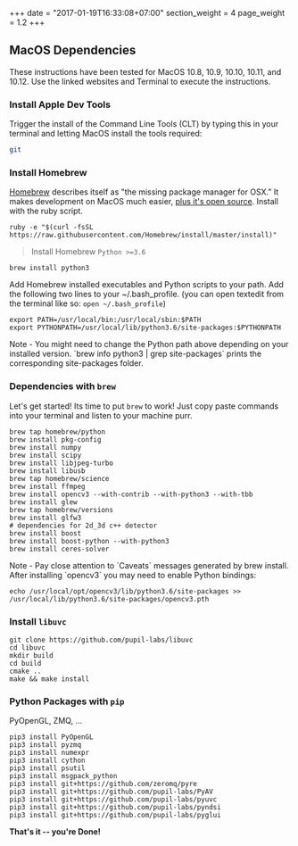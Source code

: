+++
date = "2017-01-19T16:33:08+07:00"
section_weight = 4
page_weight = 1.2
+++

## MacOS Dependencies

These instructions have been tested for MacOS 10.8, 10.9, 10.10, 10.11, and 10.12. Use the linked websites and Terminal to execute the instructions.

### Install Apple Dev Tools
Trigger the install of the Command Line Tools (CLT) by typing this in your terminal and letting MacOS install the tools required:

```bash
git
```

### Install Homebrew
[Homebrew][brew] describes itself as "the missing package manager for OSX."  It makes development on MacOS much easier, [plus it's open source][brew-github].  Install with the ruby script.  

```
ruby -e "$(curl -fsSL https://raw.githubusercontent.com/Homebrew/install/master/install)"
```

> Install Homebrew `Python >=3.6`

```
brew install python3
```

Add Homebrew installed executables and Python scripts to your path.  Add the following two lines to your ~/.bash_profile. (you can open textedit from the terminal like so: `open ~/.bash_profile`)

    export PATH=/usr/local/bin:/usr/local/sbin:$PATH
    export PYTHONPATH=/usr/local/lib/python3.6/site-packages:$PYTHONPATH

<aside class="notice">
Note - You might need to change the Python path above depending on your installed version. `brew info python3 | grep site-packages` prints the corresponding site-packages folder.
</aside>

### Dependencies with `brew`

Let's get started! Its time to put `brew` to work! Just copy paste commands into your terminal and listen to your machine purr.

```
brew tap homebrew/python
brew install pkg-config
brew install numpy
brew install scipy
brew install libjpeg-turbo
brew install libusb
brew tap homebrew/science
brew install ffmpeg
brew install opencv3 --with-contrib --with-python3 --with-tbb
brew install glew
brew tap homebrew/versions
brew install glfw3
# dependencies for 2d_3d c++ detector
brew install boost
brew install boost-python --with-python3
brew install ceres-solver
```

<aside class="notice">
Note - Pay close attention to `Caveats` messages generated by brew install. After installing `opencv3` you may need to enable Python bindings:
</aside>

```
echo /usr/local/opt/opencv3/lib/python3.6/site-packages >> /usr/local/lib/python3.6/site-packages/opencv3.pth

```

### Install `libuvc`
```
git clone https://github.com/pupil-labs/libuvc
cd libuvc
mkdir build
cd build
cmake ..
make && make install
```

### Python Packages with `pip`

PyOpenGL, ZMQ, ... 

```
pip3 install PyOpenGL
pip3 install pyzmq
pip3 install numexpr
pip3 install cython
pip3 install psutil
pip3 install msgpack_python
pip3 install git+https://github.com/zeromq/pyre
pip3 install git+https://github.com/pupil-labs/PyAV
pip3 install git+https://github.com/pupil-labs/pyuvc
pip3 install git+https://github.com/pupil-labs/pyndsi
pip3 install git+https://github.com/pupil-labs/pyglui
```


**That's it -- you're Done!**
 
[brew]: http://brew.sh/
[brew-github]: https://github.com/Homebrew/homebrew
